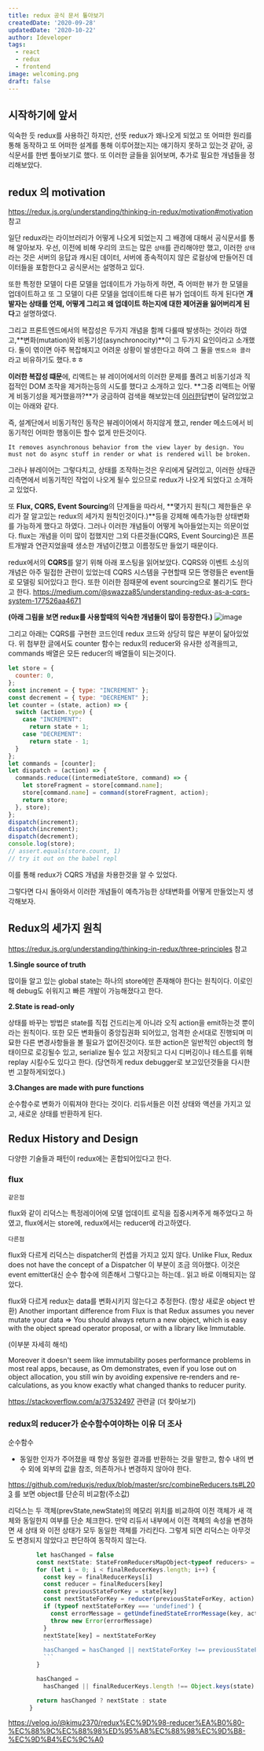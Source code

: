 ```yaml
---
title: redux 공식 문서 톺아보기
createdDate: '2020-09-28'
updatedDate: '2020-10-22'
author: Ideveloper
tags:
  - react
  - redux
  - frontend
image: welcoming.png
draft: false
---
```


## 시작하기에 앞서

익숙한 듯 redux를 사용하긴 하지만, 선뜻 redux가 왜나오게 되었고 또 어떠한 원리를 통해 동작하고 또 어떠한 설계를 통해 이루어졌는지는 얘기하지 못하고 있는것 같아, 공식문서를 한번 톺아보기로 했다.
또 이러한 글들을 읽어보며, 추가로 필요한 개념들을 정리해보았다.

## redux 의 motivation

<https://redux.js.org/understanding/thinking-in-redux/motivation#motivation> 참고

일단 redux라는 라이브러리가 어떻게 나오게 되었는지 그 배경에 대해서 공식문서를 통해 알아보자.
우선, 이전에 비해 우리의 코드는 많은 `상태`를 관리해야만 했고, 이러한 `상태`라는 것은 서버의 응답과 캐시된 데이터, 서버에 종속적이지 않은 로컬상에 만들어진 데이터들을 포함한다고 공식문서는 설명하고 있다.

또한 특정한 모델이 다른 모델을 업데이트가 가능하게 하면, 즉 어떠한 뷰가 한 모델을 업데이트하고 또 그 모델이 다른 모델을 업데이트해 다른 뷰가 업데이트 하게 된다면 **개발자는 상태를 언제, 어떻게 그리고 왜 업데이트 하는지에 대한 제어권을 잃어버리게 된다**고 설명하였다.

그리고 프론트엔드에서의 복잡성은 두가지 개념을 함께 다룰때 발생하는 것이라 하였고,**변화(mutation)와 비동기성(asynchronocity)**이 그 두가지 요인이라고 소개했다. 둘이 엮이면 아주 복잡해지고 어려운 상황이 발생한다고 하여 그 둘을 `멘토스와 콜라`라고 비유하기도 했다.ㅎㅎ

**이러한 복잡성 떄문**에, 리액트는 뷰 레이어에서의 이러한 문제를 풀려고 비동기성과 직접적인 DOM 조작을 제거하는등의 시도를 했다고 소개하고 있다. **그중 리액트는 어떻게 비동기성을 제거했을까?**가 궁금하여 검색을 해보았는데 [이러한](https://stackoverflow.com/a/40891474)답변이 달려있었고 이는 아래와 같다.

즉, 설계단에서 비동기적인 동작은 뷰레이어에서 하지않게 했고, render 메소드에서 비동기적인 어떠한 행동이든 할수 없게 만든것이다.

`It removes asynchronous behavior from the view layer by design. You must not do async stuff in render or what is rendered will be broken.`

그러나 뷰레이어는 그렇다치고, 상태를 조작하는것은 우리에게 달려있고, 이러한 상태관리측면에서 비동기적인 작업이 나오게 될수 있으므로 redux가 나오게 되었다고 소개하고 있었다.

또 **Flux, CQRS, Event Sourcing**의 단계들을 따라서, **몇가지 원칙(그 제한들은 우리가 잘 알고있는 redux의 세가지 원칙인것이다.)**등을 강제해 예측가능한 상태변화를 가능하게 했다고 하였다. 그러나 이러한 개념들이 어떻게 녹아들었는지는 의문이었다. flux는 개념을 이미 많이 접했지만 그외 다른것들(CQRS, Event Sourcing)은 프론트개발과 연관지었을때 생소한 개념이긴했고 이름정도만 들었기 때문이다.

redux에서의 **CQRS**를 알기 위해 아래 포스팅을 읽어보았다. CQRS와 이벤트 소싱의 개념은 아주 밀접한 관련이 있었는데 CQRS 시스템을 구현할때 모든 명령들은 event들로 모델링 되어있다고 한다. 또한 이러한 점때문에 event sourcing으로 불리기도 한다고 한다.
<https://medium.com/@swazza85/understanding-redux-as-a-cqrs-system-177526aa4671>

**(아래 그림을 보면 redux를 사용할때의 익숙한 개념들이 많이 등장한다.)**
![image](https://miro.medium.com/max/1490/1*cHMLE1mqIzMTtsSIfSTU-w.png)

그리고 아래는 CQRS를 구현한 코드인데 redux 코드와 상당히 많은 부분이 닮아있었다. 위 첨부한 글에서도 counter 함수는 redux의 reducer와 유사한 성격을띄고, commands 배열은 모든 reducer의 배열들이 되는것이다.

```javascript
let store = {
  counter: 0,
};
const increment = { type: "INCREMENT" };
const decrement = { type: "DECREMENT" };
let counter = (state, action) => {
  switch (action.type) {
    case "INCREMENT":
      return state + 1;
    case "DECREMENT":
      return state - 1;
  }
};
let commands = [counter];
let dispatch = (action) => {
  commands.reduce((intermediateStore, command) => {
    let storeFragment = store[command.name];
    store[command.name] = command(storeFragment, action);
    return store;
  }, store);
};
dispatch(increment);
dispatch(increment);
dispatch(decrement);
console.log(store);
// assert.equals(store.count, 1)
// try it out on the babel repl
```

이를 통해 redux가 CQRS 개념을 차용한것을 알 수 있었다.

그렇다면 다시 돌아와서 이러한 개념들이 예측가능한 상태변화를 어떻게 만들었는지 생각해보자.

## Redux의 세가지 원칙

<https://redux.js.org/understanding/thinking-in-redux/three-principles> 참고

**1.Single source of truth**

많이들 알고 있는 global state는 하나의 store에만 존재해야 한다는 원칙이다. 이로인해 debug도 쉬워지고 빠른 개발이 가능해졌다고 한다.

**2.State is read-only**

상태를 바꾸는 방법은 state를 직접 건드리는게 아니라 오직 action을 emit하는것 뿐이라는 원칙이다. 또한 모든 변화들이 중앙집권화 되어있고, 엄격한 순서대로 진행되며 미묘한 다른 변경사항들을 볼 필요가 없어진것이다. 또한 action은 일반적인 object의 형태이므로 로깅될수 있고, serialize 될수 있고 저장되고 다시 디버깅이나 테스트를 위해 replay 시킬수도 있다고 한다. (당연하게 redux debugger로 보고있던것들을 다시한번 고찰하게되었다.)

**3.Changes are made with pure functions**

순수함수로 변화가 이뤄져야 한다는 것이다. 리듀서들은 이전 상태와 액션을 가지고 있고, 새로운 상태를 반환하게 된다.

## Redux History and Design

다양한 기술들과 패턴이 redux에는 혼합되어있다고 한다.

### flux

`같은점`

flux와 같이 리덕스는 특정레이어에 모델 업데이트 로직을 집중시켜주게 해주었다고 하였고, flux에서는 store에, redux에서는 reducer에 라고하였다.

`다른점`

flux와 다르게 리덕스는 dispatcher의 컨셉을 가지고 있지 않다.
Unlike Flux, Redux does not have the concept of a Dispatcher
이 부분이 조금 의아했다. 이것은 event emitter대신 순수 함수에 의존해서 그렇다고는 하는데.. 읽고 바로 이해되지는 않았다.

flux와 다르게 redux는 data를 변화시키지 않는다고 추정한다. (항상 새로운 object 반환)
Another important difference from Flux is that Redux assumes you never mutate your data
=> You should always return a new object, which is easy with the object spread operator proposal, or with a library like Immutable.

(이부분 자세히 해석)

Moreover it doesn't seem like immutability poses performance problems in most real apps, because, as Om demonstrates, even if you lose out on object allocation, you still win by avoiding expensive re-renders and re-calculations, as you know exactly what changed thanks to reducer purity.

<https://stackoverflow.com/a/37532497> 관련글 (더 찾아보기)

### redux의 reducer가 순수함수여야하는 이유 더 조사

순수함수

-   동일한 인자가 주어졌을 때 항상 동일한 결과를 반환하는 것을 말한고, 함수 내의 변수 외에 외부의 값을 참조, 의존하거나 변경하지 않아야 한다.

<https://github.com/reduxjs/redux/blob/master/src/combineReducers.ts#L203> 를 보면 object를 단순히 비교함(주소값)

리덕스는 두 객체(prevState,newState)의 메모리 위치를 비교하여 이전 객체가 새 객체와
동일한지 여부를 단순 체크한다. 만약 리듀서 내부에서 이전 객체의 속성을 변경하면 새 상태 와 이전 상태가 모두 동일한 객체를 가리킨다. 그렇게 되면 리덕스는 아무것도 변경되지 않았다고 판단하여 동작하지 않는다.

````javascript
        let hasChanged = false
        const nextState: StateFromReducersMapObject<typeof reducers> = {}
        for (let i = 0; i < finalReducerKeys.length; i++) {
          const key = finalReducerKeys[i]
          const reducer = finalReducers[key]
          const previousStateForKey = state[key]
          const nextStateForKey = reducer(previousStateForKey, action)
          if (typeof nextStateForKey === 'undefined') {
            const errorMessage = getUndefinedStateErrorMessage(key, action)
            throw new Error(errorMessage)
          }
          nextState[key] = nextStateForKey
          ```
          hasChanged = hasChanged || nextStateForKey !== previousStateForKey
          ```
        }

        hasChanged =
          hasChanged || finalReducerKeys.length !== Object.keys(state).length

        return hasChanged ? nextState : state
      }
````

<https://velog.io/@kimu2370/redux%EC%9D%98-reducer%EA%B0%80-%EC%88%9C%EC%88%98%ED%95%A8%EC%88%98%EC%9D%B8-%EC%9D%B4%EC%9C%A0>

